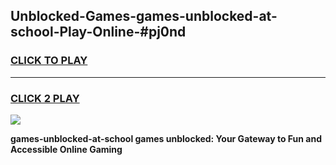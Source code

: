 
## Unblocked-Games-games-unblocked-at-school-Play-Online-#pj0nd
<h3>
<a href="https://premium.freeplayer.one?title=games-unblocked-at-school&ref=27F">CLICK TO PLAY</a></h3>
<hr>

<h3>
<a href="https://premium.freeplayer.one?title=games-unblocked-at-school&ref=27F">CLICK 2 PLAY</a>
  
</h3>

<a href="https://premium.freeplayer.one?title=games-unblocked-at-school&ref=27F"><img src="https://clearcache.store/games.png"></a>


**games-unblocked-at-school games unblocked: Your Gateway to Fun and Accessible Online Gaming**
